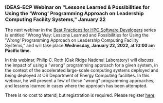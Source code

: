 ### IDEAS-ECP Webinar on "Lessons Learned & Possibilities for Using the 'Wrong' Programming Approach on Leadership Computing Facility Systems," January 22

The next webinar in the 
[Best Practices for HPC Software Developers](http://ideas-productivity.org/events/hpc-best-practices-webinars/) 
series is entitled "Wrong Way: Lessons Learned and Possibilities for
Using the 'Wrong' Programming Approach on Leadership Computing Facility
Systems,"
and will take place **Wednesday, January 22, 2022, at 10:00 am 
Pacific time.**

In this webinar, Philip C. Roth (Oak Ridge National Laboratory)
will discuss the impact of using a "wrong" programming approach for a given
system, in the context of the accelerated large-scale computing systems deployed
and being deployed at US Department of Energy Computing facilities. In this
webinar, he will present a few of these "wrong" programming approaches, and
lessons learned in cases where the approach has been attempted.

There is no cost to attend, but registration is required. Please register
[here](https://www.exascaleproject.org/event/wrongway/). 

